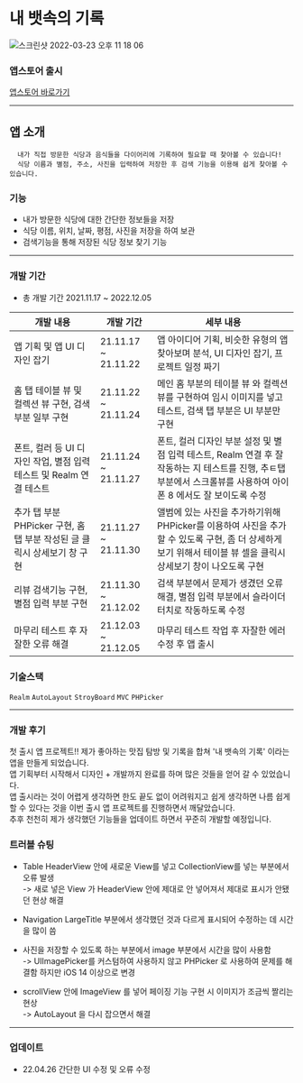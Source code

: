 <h1> 내 뱃속의 기록 </h1>

![스크린샷 2022-03-23 오후 11 18 06](https://user-images.githubusercontent.com/91923809/159721464-2cf64afc-e4e1-43fa-8d5d-435677147d39.png)


### 앱스토어 출시
[앱스토어 바로가기](https://apps.apple.com/kr/app/%EB%82%B4-%EB%B1%83%EC%86%8D%EC%9D%98-%EA%B8%B0%EB%A1%9D/id1596846269)


--------------------

## 앱 소개   
      내가 직접 방문한 식당과 음식들을 다이어리에 기록하여 필요할 때 찾아볼 수 있습니다!
      식당 이름과 별점, 주소, 사진을 입력하여 저장한 후 검색 기능을 이용해 쉽게 찾아볼 수 있습니다.
   
   
     
### 기능
* 내가 방문한 식당에 대한 간단한 정보들을 저장
* 식당 이름, 위치, 날짜, 평점, 사진을 저장을 하여 보관
* 검색기능을 통해 저장된 식당 정보 찾기 기능

  
-------------------
### 개발 기간
* 총 개발 기간 2021.11.17 ~ 2022.12.05

|개발 내용|개발 기간|세부 내용|
|------|------|------|
|앱 기획 및 앱 UI 디자인 잡기|21.11.17 ~ 21.11.22|앱 아이디어 기획, 비슷한 유형의 앱 찾아보며 분석, UI 디자인 잡기, 프로젝트 일정 짜기|
|홈 탭 테이블 뷰 및 컬렉션 뷰 구현, 검색부분 일부 구현|21.11.22 ~ 21.11.24|메인 홈 부분의 테이블 뷰 와 컬렉션 뷰를 구현하여 임시 이미지를 넣고 테스트, 검색 탭 부분은 UI 부분만 구현|
|폰트, 컬러 등 UI 디자인 작업, 별점 입력 테스트 및 Realm 연결 테스트|21.11.24 ~ 21.11.27|폰트, 컬러 디자인 부분 설정 및 별점 입력 테스트, Realm 연결 후 잘 작동하는 지 테스트를 진행, 추ㅌ탭 부분에서 스크롤뷰를 사용하여 아이폰 8 에서도 잘 보이도록 수정|
|추가 탭 부분 PHPicker 구현, 홈 탭 부분 작성된 글 클릭시 상세보기 창 구현|21.11.27 ~ 21.11.30|앨범에 있는 사진을 추가하기위해 PHPicker를 이용하여 사진을 추가할 수 있도록 구현, 좀 더 상세하게 보기 위해서 테이블 뷰 셀을 클릭시 상세보기 창이 나오도록 구현|
|리뷰 검색기능 구현, 별점 입력 부분 구현|21.11.30 ~ 21.12.02|검색 부분에서 문제가 생겼던 오류 해결, 별점 입력 부분에서 슬라이더 터치로 작동하도록 수정|
|마무리 테스트 후 자잘한 오류 해결|21.12.03 ~ 21.12.05|마무리 테스트 작업 후 자잘한 에러 수정 후 앱 출시|

  

### 기술스택  
  <code>Realm</code> <code>AutoLayout</code> <code>StroyBoard</code> <code>MVC</code> <code>PHPicker</code>

--------------

### 개발 후기

첫 출시 앱 프로젝트!!
제가 좋아하는 맛집 탐방 및 기록을 합쳐 '내 뱃속의 기록' 이라는 앱을 만들게 되었습니다.   
앱 기획부터 시작해서 디자인 + 개발까지 완료를 하며 많은 것들을 얻어 갈 수 있었습니다.  
앱 출시라는 것이 어렵게 생각하면 한도 끝도 없이 어려워지고 쉽게 생각하면 나름 쉽게 할 수 있다는 것을 이번 출시 앱 프로젝트를 진행하면서 깨달았습니다.  
추후 천천히 제가 생각했던 기능들을 업데이트 하면서 꾸준히 개발할 예정입니다.  



### 트러블 슈팅
- Table HeaderView 안에 새로운 View를 넣고 CollectionView를 넣는 부분에서 오류 발생 </br>
        ->  새로 넣은 View 가 HeaderView 안에 제대로 안 넣어져서 제대로 표시가 안됐던 현상 해결  
  
- Navigation LargeTitle 부분에서 생각했던 것과 다르게 표시되어 수정하는 데 시간을 많이 씀  
    
- 사진을 저장할 수 있도록 하는 부분에서 image 부분에서 시간을 많이 사용함</br>
        ->  UIImagePicker를 커스텀하여 사용하지 않고 PHPicker 로 사용하여 문제를 해결함 하지만 iOS 14 이상으로 변경
          
- scrollView 안에 ImageView 를 넣어 페이징 기능 구현 시 이미지가 조금씩 짤리는 현상</br>
        ->  AutoLayout 을 다시 잡으면서 해결


------------

### 업데이트
* 22.04.26 간단한 UI 수정 및 오류 수정


